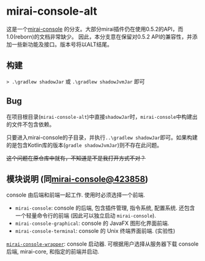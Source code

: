 # mirai-console-alt
这是一个[mirai-console](https://github.com/mamoe/mirai-console) 的分支。大部分mirai插件仍在使用0.5.2的API，而1.0(reborn)的文档非常缺少。
因此，本分支意在保留对0.5.2 API的兼容性，并添加一些新功能及接口。版本号将以ALT结尾。

## 构建
```> .\gradlew shadowJar``` 或 ```.\gradlew shadowJvmJar``` 即可

## Bug
在项目根目录(```mirai-console-alt```)中直接```shadowJar```时，```mirai-console```中构建出的文件不包含依赖。

只要进入mirai-console的子目录，并执行```..\gradlew shadowJar```即可。如果构建的是包含Kotlin库的版本(```gradle shadowJvmJar```)则不存在此问题。

<s>这个问题在原仓库中就有，不知道是不是我打开方式不对？</s>

## 模块说明 (同[mirai-console@423858](https://github.com/mamoe/mirai-console/tree/42385895cda605730a50344eb968b1402828477b))

console 由后端和前端一起工作. 使用时必须选择一个前端.

- `mirai-console`: console 的后端, 包含插件管理, 指令系统, 配置系统. 还包含一个轻量命令行的前端 (因此可以独立启动 `mirai-console`).
- `mirai-console-graphical`: console 的 JavaFX 图形化界面前端.
- `mirai-console-terminal`: console 的 Unix 终端界面前端. (实验性)

[`mirai-console-wrapper`](https://github.com/mamoe/mirai-console-wrapper): console 启动器. 可根据用户选择从服务器下载 console 后端, mirai-core, 和指定的前端并启动.
